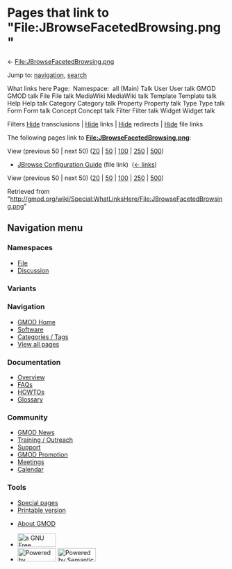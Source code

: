 <div id="mw-page-base" class="noprint">

</div>

<div id="mw-head-base" class="noprint">

</div>

<div id="content" class="mw-body" role="main">

<span id="top"></span>

<div id="mw-js-message" style="display:none;">

</div>



# <span dir="auto">Pages that link to "File:JBrowseFacetedBrowsing.png"</span>

<div id="bodyContent">

<div id="contentSub">

←
[File:JBrowseFacetedBrowsing.png](/wiki/File:JBrowseFacetedBrowsing.png "File:JBrowseFacetedBrowsing.png")

</div>

<div id="jump-to-nav" class="mw-jump">

Jump to: [navigation](#mw-navigation), [search](#p-search)

</div>

<div id="mw-content-text">

What links here Page:  Namespace:  all (Main) Talk User User talk GMOD
GMOD talk File File talk MediaWiki MediaWiki talk Template Template talk
Help Help talk Category Category talk Property Property talk Type Type
talk Form Form talk Concept Concept talk Filter Filter talk Widget
Widget talk

Filters
[Hide](/mediawiki/index.php?title=Special:WhatLinksHere/File:JBrowseFacetedBrowsing.png&hidetrans=1 "Special:WhatLinksHere/File:JBrowseFacetedBrowsing.png")
transclusions \|
[Hide](/mediawiki/index.php?title=Special:WhatLinksHere/File:JBrowseFacetedBrowsing.png&hidelinks=1 "Special:WhatLinksHere/File:JBrowseFacetedBrowsing.png")
links \|
[Hide](/mediawiki/index.php?title=Special:WhatLinksHere/File:JBrowseFacetedBrowsing.png&hideredirs=1 "Special:WhatLinksHere/File:JBrowseFacetedBrowsing.png")
redirects \|
[Hide](/mediawiki/index.php?title=Special:WhatLinksHere/File:JBrowseFacetedBrowsing.png&hideimages=1 "Special:WhatLinksHere/File:JBrowseFacetedBrowsing.png")
file links

The following pages link to
**[File:JBrowseFacetedBrowsing.png](/wiki/File:JBrowseFacetedBrowsing.png "File:JBrowseFacetedBrowsing.png")**:

View (previous 50 \| next 50)
([20](/mediawiki/index.php?title=Special:WhatLinksHere/File:JBrowseFacetedBrowsing.png&limit=20 "Special:WhatLinksHere/File:JBrowseFacetedBrowsing.png")
\|
[50](/mediawiki/index.php?title=Special:WhatLinksHere/File:JBrowseFacetedBrowsing.png&limit=50 "Special:WhatLinksHere/File:JBrowseFacetedBrowsing.png")
\|
[100](/mediawiki/index.php?title=Special:WhatLinksHere/File:JBrowseFacetedBrowsing.png&limit=100 "Special:WhatLinksHere/File:JBrowseFacetedBrowsing.png")
\|
[250](/mediawiki/index.php?title=Special:WhatLinksHere/File:JBrowseFacetedBrowsing.png&limit=250 "Special:WhatLinksHere/File:JBrowseFacetedBrowsing.png")
\|
[500](/mediawiki/index.php?title=Special:WhatLinksHere/File:JBrowseFacetedBrowsing.png&limit=500 "Special:WhatLinksHere/File:JBrowseFacetedBrowsing.png"))

- [JBrowse Configuration
  Guide](/wiki/JBrowse_Configuration_Guide "JBrowse Configuration Guide")
  (file link) ‎ <span class="mw-whatlinkshere-tools">([←
  links](/mediawiki/index.php?title=Special:WhatLinksHere&target=JBrowse+Configuration+Guide "Special:WhatLinksHere"))</span>

View (previous 50 \| next 50)
([20](/mediawiki/index.php?title=Special:WhatLinksHere/File:JBrowseFacetedBrowsing.png&limit=20 "Special:WhatLinksHere/File:JBrowseFacetedBrowsing.png")
\|
[50](/mediawiki/index.php?title=Special:WhatLinksHere/File:JBrowseFacetedBrowsing.png&limit=50 "Special:WhatLinksHere/File:JBrowseFacetedBrowsing.png")
\|
[100](/mediawiki/index.php?title=Special:WhatLinksHere/File:JBrowseFacetedBrowsing.png&limit=100 "Special:WhatLinksHere/File:JBrowseFacetedBrowsing.png")
\|
[250](/mediawiki/index.php?title=Special:WhatLinksHere/File:JBrowseFacetedBrowsing.png&limit=250 "Special:WhatLinksHere/File:JBrowseFacetedBrowsing.png")
\|
[500](/mediawiki/index.php?title=Special:WhatLinksHere/File:JBrowseFacetedBrowsing.png&limit=500 "Special:WhatLinksHere/File:JBrowseFacetedBrowsing.png"))

</div>

<div class="printfooter">

Retrieved from
"<http://gmod.org/wiki/Special:WhatLinksHere/File:JBrowseFacetedBrowsing.png>"

</div>

<div id="catlinks" class="catlinks catlinks-allhidden">

</div>

<div class="visualClear">

</div>

</div>

</div>

<div id="mw-navigation">

## Navigation menu

<div id="mw-head">



<div id="left-navigation">

<div id="p-namespaces" class="vectorTabs" role="navigation"
aria-labelledby="p-namespaces-label">

### Namespaces

- <span id="ca-nstab-image"><a href="/wiki/File:JBrowseFacetedBrowsing.png" accesskey="c"
  title="View the file page [c]">File</a></span>
- <span id="ca-talk"><a
  href="/mediawiki/index.php?title=File_talk:JBrowseFacetedBrowsing.png&amp;action=edit&amp;redlink=1"
  accesskey="t"
  title="Discussion about the content page [t]">Discussion</a></span>

</div>

<div id="p-variants" class="vectorMenu emptyPortlet" role="navigation"
aria-labelledby="p-variants-label">

### 

### Variants[](#)

<div class="menu">

</div>

</div>

</div>

<div id="right-navigation">





</div>



</div>

</div>

</div>

<div id="mw-panel">

<div id="p-logo" role="banner">

<a href="/wiki/Main_Page"
style="background-image: url(http://gmod.org/images/GMOD-cogs.png);"
title="Visit the main page"></a>

</div>

<div id="p-Navigation" class="portal" role="navigation"
aria-labelledby="p-Navigation-label">

### Navigation

<div class="body">

- <span id="n-GMOD-Home">[GMOD Home](/wiki/Main_Page)</span>
- <span id="n-Software">[Software](/wiki/GMOD_Components)</span>
- <span id="n-Categories-.2F-Tags">[Categories /
  Tags](/wiki/Categories)</span>
- <span id="n-View-all-pages">[View all
  pages](/wiki/Special:AllPages)</span>

</div>

</div>

<div id="p-Documentation" class="portal" role="navigation"
aria-labelledby="p-Documentation-label">

### Documentation

<div class="body">

- <span id="n-Overview">[Overview](/wiki/Overview)</span>
- <span id="n-FAQs">[FAQs](/wiki/Category:FAQ)</span>
- <span id="n-HOWTOs">[HOWTOs](/wiki/Category:HOWTO)</span>
- <span id="n-Glossary">[Glossary](/wiki/Glossary)</span>

</div>

</div>

<div id="p-Community" class="portal" role="navigation"
aria-labelledby="p-Community-label">

### Community

<div class="body">

- <span id="n-GMOD-News">[GMOD News](/wiki/GMOD_News)</span>
- <span id="n-Training-.2F-Outreach">[Training /
  Outreach](/wiki/Training_and_Outreach)</span>
- <span id="n-Support">[Support](/wiki/Support)</span>
- <span id="n-GMOD-Promotion">[GMOD
  Promotion](/wiki/GMOD_Promotion)</span>
- <span id="n-Meetings">[Meetings](/wiki/Meetings)</span>
- <span id="n-Calendar">[Calendar](/wiki/Calendar)</span>

</div>

</div>

<div id="p-tb" class="portal" role="navigation"
aria-labelledby="p-tb-label">

### Tools

<div class="body">

- <span id="t-specialpages"><a href="/wiki/Special:SpecialPages" accesskey="q"
  title="A list of all special pages [q]">Special pages</a></span>
- <span id="t-print"><a
  href="/mediawiki/index.php?title=Special:WhatLinksHere/File:JBrowseFacetedBrowsing.png&amp;printable=yes"
  rel="alternate" accesskey="p"
  title="Printable version of this page [p]">Printable version</a></span>

</div>

</div>

</div>

</div>

<div id="footer" role="contentinfo">

- <span id="footer-places-about">[About
  GMOD](/wiki/GMOD:About "GMOD:About")</span>

<!-- -->

- <span id="footer-copyrightico">[<img src="http://www.gnu.org/graphics/gfdl-logo-small.png" width="88"
  height="31" alt="a GNU Free Documentation License" />](http://www.gnu.org/licenses/fdl-1.3.html)</span>
- <span id="footer-poweredbyico">[<img src="/mediawiki/skins/common/images/poweredby_mediawiki_88x31.png"
  width="88" height="31" alt="Powered by MediaWiki" />](//www.mediawiki.org/)
  [<img
  src="/mediawiki/extensions/SemanticMediaWiki/includes/../resources/images/smw_button.png"
  width="88" height="31" alt="Powered by Semantic MediaWiki" />](https://www.semantic-mediawiki.org/wiki/Semantic_MediaWiki)</span>

<div style="clear:both">

</div>

</div>
